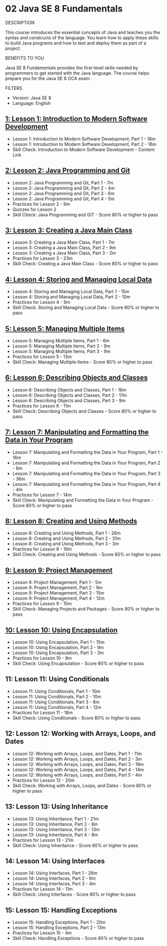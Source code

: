 # 02 Java SE 8 Fundamentals

DESCRIPTION

This course introduces the essential concepts of Java and teaches you the syntax and constructs of the language. You learn how to apply these skills to build Java programs and how to test and deploy them as part of a project.

BENEFITS TO YOU

Java SE 8 Fundamentals provides the first-level skills needed by programmers to get started with the Java language. The course helps prepare you for the Java SE 8 OCA exam.

FILTERS

* Version: Java SE 8
* Language: English

## [1: Lesson 1: Introduction to Modern Software Development](02-Java-SE-8-Fundamentals/01-Lesson-1.md)
   
   * Lesson 1: Introduction to Modern Software Development, Part 1 - 18m
   * Lesson 1: Introduction to Modern Software Development, Part 2 - 16m
   * Skill Check: Introduction to Modern Software Development - Content Link

## [2: Lesson 2: Java Programming and Git](02-Java-SE-8-Fundamentals/02-Lesson-2.md)

   * Lesson 2: Java Programming and Git, Part 1 - 7m
   * Lesson 2: Java Programming and Git, Part 2 - 4m
   * Lesson 2: Java Programming and Git, Part 3 - 6m
   * Lesson 2: Java Programming and Git, Part 4 - 5m
   * Practices for Lesson 2 - 9m
   * Quizzes for Lesson 2 
   * Skill Check: Java Programming and GIT - Score 80% or higher to pass

## [3: Lesson 3: Creating a Java Main Class](02-Java-SE-8-Fundamentals/03-Lesson-3.md)

   * Lesson 3: Creating a Java Main Class, Part 1 - 7m
   * Lesson 3: Creating a Java Main Class, Part 2 - 9m
   * Lesson 3: Creating a Java Main Class, Part 3 - 2m
   * Practices for Lesson 3 - 23m
   * Skill Check: Creating a Java Main Class - Score 80% or higher to pass

## [4: Lesson 4: Storing and Managing Local Data](02-Java-SE-8-Fundamentals/04-Lesson-4.md)

   * Lesson 4: Storing and Managing Local Data, Part 1 - 15m
   * Lesson 4: Storing and Managing Local Data, Part 2 - 10m
   * Practices for Lesson 4 - 9m
   * Skill Check: Storing and Managing Local Data - Score 80% or higher to pass

## [5: Lesson 5: Managing Multiple Items](02-Java-SE-8-Fundamentals/05-Lesson-5.md)

   * Lesson 5: Managing Multiple Items, Part 1 - 6m
   * Lesson 5: Managing Multiple Items, Part 2 - 9m
   * Lesson 5: Managing Multiple Items, Part 3 - 9m
   * Practices for Lesson 5 - 13m
   * Skill Check: Managing Multiple Items - Score 80% or higher to pass

## [6: Lesson 6: Describing Objects and Classes](02-Java-SE-8-Fundamentals/06-Lesson-6.md)

   * Lesson 6: Describing Objects and Classes, Part 1 - 16m
   * Lesson 6: Describing Objects and Classes, Part 2 - 17m
   * Lesson 6: Describing Objects and Classes, Part 3 - 9m
   * Practices for Lesson 6 - 11m
   * Skill Check: Describing Objects and Classes - Score 80% or higher to pass

## [7: Lesson 7: Manipulating and Formatting the Data in Your Program](02-Java-SE-8-Fundamentals/07-Lesson-7.md)

   * Lesson 7: Manipulating and Formatting the Data in Your Program, Part 1 - 16m
   * Lesson 7: Manipulating and Formatting the Data in Your Program, Part 2 - 6m
   * Lesson 7: Manipulating and Formatting the Data in Your Program, Part 3 - 36m
   * Lesson 7: Manipulating and Formatting the Data in Your Program, Part 4 - 4m
   * Practices for Lesson 7 - 14m
   * Skill Check: Manipulating and Formatting the Data in Your Program - Score 80% or higher to pass

## [8: Lesson 8: Creating and Using Methods](02-Java-SE-8-Fundamentals/08-Lesson-8.md)

   * Lesson 8: Creating and Using Methods, Part 1 - 26m
   * Lesson 8: Creating and Using Methods, Part 2 - 31m
   * Lesson 8: Creating and Using Methods, Part 3 - 3m
   * Practices for Lesson 8 - 19m
   * Skill Check: Creating and Using Methods - Score 80% or higher to pass

## [9: Lesson 9: Project Management](02-Java-SE-8-Fundamentals/09-Lesson-9.md)

   * Lesson 9: Project Management, Part 1 - 5m
   * Lesson 9: Project Management, Part 2 - 9m
   * Lesson 9: Project Management, Part 3 - 15m
   * Lesson 9: Project Management, Part 4 - 12m
   * Practices for Lesson 9 - 15m
   * Skill Check: Managing Projects and Packages - Score 80% or higher to pass
   
## [10: Lesson 10: Using Encapsulation](02-Java-SE-8-Fundamentals/10-Lesson-10.md)

   * Lesson 10: Using Encapsulation, Part 1 - 15m
   * Lesson 10: Using Encapsulation, Part 2 - 9m
   * Lesson 10: Using Encapsulation, Part 3 - 3m
   * Practices for Lesson 10 - 8m
   * Skill Check: Using Encapsulation - Score 80% or higher to pass

## 11: Lesson 11: Using Conditionals

   * Lesson 11: Using Conditionals, Part 1 - 10m
   * Lesson 11: Using Conditionals, Part 2 - 10m
   * Lesson 11: Using Conditionals, Part 3 - 8m
   * Lesson 11: Using Conditionals, Part 4 - 12m
   * Practices for Lesson 11 - 18m
   * Skill Check: Using Conditionals - Score 80% or higher to pass

## 12: Lesson 12: Working with Arrays, Loops, and Dates

   * Lesson 12: Working with Arrays, Loops, and Dates, Part 1 - 11m
   * Lesson 12: Working with Arrays, Loops, and Dates, Part 2 - 3m
   * Lesson 12: Working with Arrays, Loops, and Dates, Part 3 - 19m
   * Lesson 12: Working with Arrays, Loops, and Dates, Part 4 - 14m
   * Lesson 12: Working with Arrays, Loops, and Dates, Part 5 - 4m
   * Practices for Lesson 12 - 20m
   * Skill Check: Working with Arrays, Loops, and Dates - Score 80% or higher to pass

## 13: Lesson 13: Using Inheritance

   * Lesson 13: Using Inheritance, Part 1 - 21m
   * Lesson 13: Using Inheritance, Part 2 - 8m
   * Lesson 13: Using Inheritance, Part 3 - 13m
   * Lesson 13: Using Inheritance, Part 4 - 8m
   * Practices for Lesson 13 - 21m
   * Skill Check: Using Inheritance - Score 80% or higher to pass

## 14: Lesson 14: Using Interfaces

   * Lesson 14: Using Interfaces, Part 1 - 26m
   * Lesson 14: Using Interfaces, Part 2 - 9m
   * Lesson 14: Using Interfaces, Part 3 - 4m
   * Practices for Lesson 14 - 11m
   * Skill Check: Using Interfaces - Score 80% or higher to pass

## 15: Lesson 15: Handling Exceptions

   * Lesson 15: Handling Exceptions, Part 1 - 20m
   * Lesson 15: Handling Exceptions, Part 2 - 13m
   * Practices for Lesson 15 - 4m
   * Skill Check: Handling Exceptions - Score 80% or higher to pass

